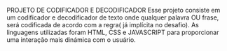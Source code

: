 PROJETO DE CODIFICADOR E DECODIFICADOR
  Esse projeto consiste em um codificador e decodificador de texto onde qualquer palavra OU frase, será codificada de acordo com a regra( já implícita no desafio). As linguagens utilizadas
  foram HTML, CSS e JAVASCRIPT para proporcionar uma interação mais dinámica com o usuário.
  
